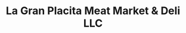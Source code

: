 ---
title: "La Gran Placita Meat Market & Deli LLC"
url: /bridgeport/la-gran-placita-meat-market-and-deli-llc/
shop: deli
---